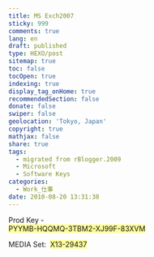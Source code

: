 ```yaml
---
title: MS Exch2007
sticky: 999
comments: true
lang: en
draft: published
type: HEXO/post
sitemap: true
toc: false
tocOpen: true
indexing: true
display_tag_onHome: true
recommendedSection: false
donate: false
swiper: false
geolocation: 'Tokyo, Japan'
copyright: true
mathjax: false
share: true
tags:
  - migrated from rBlogger.2009
  - Microsoft
  - Software Keys
categories:
  - Work_仕事
date: 2010-08-20 13:31:38
---
```


 Prod Key - <br><span style="background-color: rgb(255, 255, 153);">PYYMB-HQQMQ-3TBM2-XJ99F-83XVM</span>
 
 
 
 MEDIA Set:&nbsp; <span style="background-color: rgb(255, 255, 153);">X13-29437</span>

